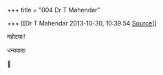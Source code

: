 +++
title = "004 Dr T Mahendar"

+++
[[Dr T Mahendar	2013-10-30, 10:39:54 [Source](https://groups.google.com/g/samskrita/c/3TbNwFZCsIc)]]



महोदयाः!

धन्यवादाः



